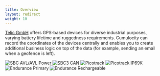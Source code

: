 ```yaml
---
title: Overview
layout: redirect
weight: 10
---
```


[Telic GmbH](http://www.telic.de/en/) offers GPS-based devices for diverse industrial purposes, varying battery lifetime and ruggedness requirements. Cumulocity can record the coordinates of the devices centrally and enables you to create additional business logic on top of the data (for example, sending an email when a geofence is left).

<img src="/guides/images/devices/telic/sbc_avl_m.jpg" alt="SBC AVL/AVL Power" style="display: inline">
<img src="/guides/images/devices/telic/sbc3_can.jpg" alt="SBC3 CAN" style="display: inline">
<img src="/guides/images/devices/telic/picotrack.jpg" alt="Picotrack" style="display: inline">
<img src="/guides/images/devices/telic/picotrack_ip69k.jpg" alt="Picotrack IP69K" style="display: inline">
<img src="/guides/images/devices/telic/endurance_primary.jpg" alt="Endurance Primary" style="display: inline">
<img src="/guides/images/devices/telic/endurance.jpg" alt="Endurance Rechargeable" style="display: inline">
